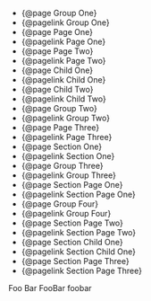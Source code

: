 - {@page Group One}
- {@pagelink Group One}
- {@page Page One}
- {@pagelink Page One}
- {@page Page Two}
- {@pagelink Page Two}
- {@page Child One}
- {@pagelink Child One}
- {@page Child Two}
- {@pagelink Child Two}
- {@page Group Two}
- {@pagelink Group Two}
- {@page Page Three}
- {@pagelink Page Three}
- {@page Section One}
- {@pagelink Section One}
- {@page Group Three}
- {@pagelink Group Three}
- {@page Section Page One}
- {@pagelink Section Page One}
- {@page Group Four}
- {@pagelink Group Four}
- {@page Section Page Two}
- {@pagelink Section Page Two}
- {@page Section Child One}
- {@pagelink Section Child One}
- {@page Section Page Three}
- {@pagelink Section Page Three}

Foo Bar FooBar foobar